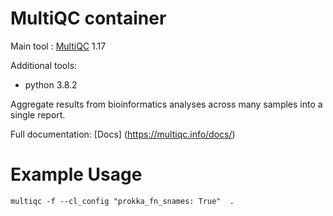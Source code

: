 # MultiQC container

Main tool : [MultiQC](https://multiqc.info/) 1.17

Additional tools:
- python 3.8.2

Aggregate results from bioinformatics analyses across many samples into a single report.

Full documentation: [Docs] (https://multiqc.info/docs/)

# Example Usage

```
multiqc -f --cl_config "prokka_fn_snames: True"  .
```